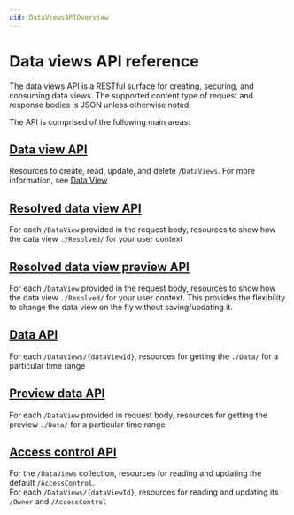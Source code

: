 ```yaml
---
uid: DataViewsAPIOverview
---
```


# Data views API reference

The data views API is a RESTful surface for creating, securing, and consuming data views. 
The supported content type of request and response bodies is JSON unless otherwise noted.

The API is comprised of the following main areas:

## [Data view API](xref:DataViewAPI)
Resources to create, read, update, and delete `/DataViews`. For more information, see [Data View](xref:DataViewsOverview)

## [Resolved data view API](xref:ResolvedDataViewAPI)
For each `/DataView` provided in the request body, resources to show how the data view `./Resolved/` for your user context

## [Resolved data view preview API](xref:ResolvedDataViewPreviewAPI)
For each `/DataView` provided in the request body, resources to show how the data view `./Resolved/` for your user context. This provides the flexibility to change the data view on the fly without saving/updating it.

## [Data API](xref:DataViewsDataAPI)
For each `/DataViews/{dataViewId}`, resources for getting the `./Data/` for a particular time range

## [Preview data API](xref:DataViewsPreviewDataAPI)
For each `/DataView` provided in request body, resources for getting the preview `./Data/` for a particular time range

## [Access control API](xref:DataViewsAccessControlAPI)
For the `/DataViews` collection, resources for reading and updating the default `/AccessControl`.  
For each `/DataViews/{dataViewId}`, resources for reading and updating its `/Owner` and `/AccessControl`
